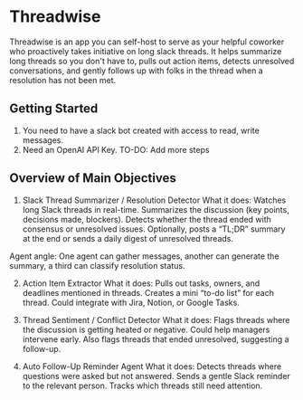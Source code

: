 # Threadwise

Threadwise is an app you can self-host to serve as your helpful coworker who proactively takes initiative on long slack threads. It helps summarize long threads so you don't have to, pulls out action items, detects unresolved conversations, and gently follows up with folks in the thread when a resolution has not been met.

## Getting Started

1. You need to have a slack bot created with access to read, write messages.
2. Need an OpenAI API Key.
TO-DO: Add more steps

## Overview of Main Objectives

1. Slack Thread Summarizer / Resolution Detector
What it does:
Watches long Slack threads in real-time.
Summarizes the discussion (key points, decisions made, blockers).
Detects whether the thread ended with consensus or unresolved issues.
Optionally, posts a “TL;DR” summary at the end or sends a daily digest of unresolved threads.

Agent angle:
One agent can gather messages, another can generate the summary, a third can classify resolution status.

2. Action Item Extractor
What it does:
Pulls out tasks, owners, and deadlines mentioned in threads.
Creates a mini “to-do list” for each thread.
Could integrate with Jira, Notion, or Google Tasks.

3. Thread Sentiment / Conflict Detector
What it does:
Flags threads where the discussion is getting heated or negative.
Could help managers intervene early.
Also flags threads that ended unresolved, suggesting a follow-up.

4. Auto Follow-Up Reminder Agent
What it does:
Detects threads where questions were asked but not answered.
Sends a gentle Slack reminder to the relevant person.
Tracks which threads still need attention.
